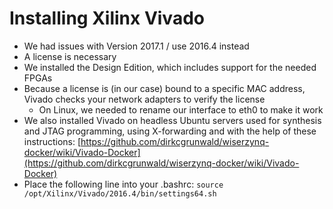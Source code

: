 # Installing Xilinx Vivado

* We had issues with Version 2017.1 / use 2016.4 instead
* A license is necessary
* We installed the Design Edition, which includes support for the needed FPGAs
* Because a license is \(in our case\) bound to a specific MAC address, Vivado checks your network adapters to verify the license
  * On Linux, we needed to rename our interface to eth0 to make it work
* We also installed Vivado on headless Ubuntu servers used for synthesis and JTAG programming, using X-forwarding and with the help of these instructions: [https://github.com/dirkcgrunwald/wiserzynq-docker/wiki/Vivado-Docker](https://github.com/dirkcgrunwald/wiserzynq-docker/wiki/Vivado-Docker)
* Place the following line into your .bashrc: `source /opt/Xilinx/Vivado/2016.4/bin/settings64.sh`



